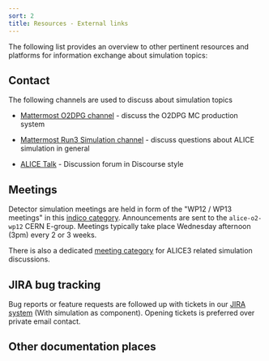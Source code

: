 ```yaml
---
sort: 2
title: Resources - External links
---
```


The following list provides an overview to other pertinent resources and platforms for information exchange about simulation topics:


## Contact

The following channels are used to discuss about simulation topics

* [Mattermost O2DPG channel](https://mattermost.web.cern.ch/alice/channels/o2dpg) - discuss the O2DPG MC production system

* [Mattermost Run3 Simulation channel](https://mattermost.web.cern.ch/alice/channels/o2-simulation) - discuss questions about ALICE simulation in general

* [ALICE Talk](https://alice-talk.web.cern.ch/) - Discussion forum in Discourse style


## Meetings

Detector simulation meetings are held in form of the "WP12 / WP13 meetings" in this [indico category](https://indico.cern.ch/category/4868/). Announcements are sent to the `alice-o2-wp12` CERN E-group. Meetings typically take place Wednesday afternoon (3pm) every 2 or 3 weeks.

There is also a dedicated [meeting category](https://indico.cern.ch/category/12828/) for ALICE3 related simulation discussions.

## JIRA bug tracking

Bug reports or feature requests are followed up with tickets in our [JIRA system](https://alice.its.cern.ch/jira/projects/O2) (With simulation as component). Opening tickets is preferred over private email contact.

## Other documentation places